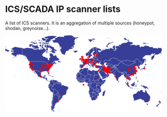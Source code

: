 # ICS/SCADA IP scanner lists
A list of ICS scanners. It is an aggregation of multiple sources (honeypot, shodan, greynoise...).

![ICS Scanner map](map_ics_scanner.png?raw=true "ICS Scanner map")
